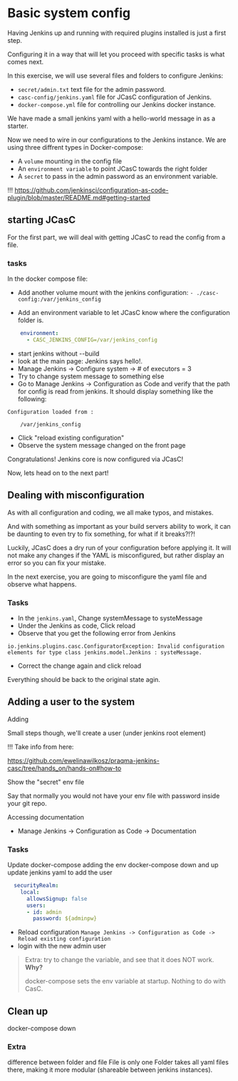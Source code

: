 # Basic system config

Having Jenkins up and running with required plugins installed is just a first step.

Configuring it in a way that will let you proceed with specific tasks is what comes next.

In this exercise, we will use several files and folders to configure Jenkins:

* `secret/admin.txt` text file for the admin password.
* `casc-config/jenkins.yaml` file for JCasC configuration of Jenkins.
* `docker-compose.yml` file for controlling our Jenkins docker instance.

We have made a small jenkins yaml with a hello-world message in as a starter.

Now we need to wire in our configurations to the Jenkins instance.
We are using three diffrent types in Docker-compose:

* A `volume` mounting in the config file
* An `environment variable` to point JCasC towards the right folder
* A `secret` to pass in the admin password as an environment variable.

!!! https://github.com/jenkinsci/configuration-as-code-plugin/blob/master/README.md#getting-started

## starting JCasC

For the first part, we will deal with getting JCasC to read the config from a file.

### tasks

In the docker compose file:

* Add another volume mount with the jenkins configuration: `- ./casc-config:/var/jenkins_config`

* Add an environment variable to let JCasC know where the configuration folder is.

```yml
    environment:
      - CASC_JENKINS_CONFIG=/var/jenkins_config
```

* start jenkins without --build
* look at the main page: Jenkins says hello!.
* Manage Jenkins -> Configure system ->  # of executors = 3
* Try to change system message to something else
* Go to Manage Jenkins -> Configuration as Code and verify that the path for config is read from jenkins. It should display something like the following:

```text
Configuration loaded from :

    /var/jenkins_config
```

* Click "reload existing configuration"
* Observe the system message changed on the front page

Congratulations! Jenkins core is now configured via JCasC!

Now, lets head on to the next part!

## Dealing with misconfiguration

As with all configuration and coding, we all make typos, and mistakes.

And with something as important as your build servers ability to work, it can be daunting to even try to fix something, for what if it breaks?!?!

Luckily, JCasC does a dry run of your configuration before applying it. It will not make any changes if the YAML is misconfigured, but rather display an error so you can fix your mistake.

In the next exercise, you are going to misconfigure the yaml file and observe what happens.

### Tasks

* In the `jenkins.yaml`, Change systemMessage to systeMessage
* Under the Jenkins as code, Click reload
* Observe that you get the following error from Jenkins

```log
io.jenkins.plugins.casc.ConfiguratorException: Invalid configuration elements for type class jenkins.model.Jenkins : systeMessage.
```

* Correct the change again and click reload

Everything should be back to the original state agin.

## Adding a user to the system

Adding

Small steps though, we'll create a user (under jenkins root element)

!!! Take info from here:

https://github.com/ewelinawilkosz/praqma-jenkins-casc/tree/hands_on/hands-on#how-to

Show the "secret" env file

Say that normally you would not have your env file with password inside your git repo.

Accessing documentation

* Manage Jenkins -> Configuration as Code -> Documentation

### Tasks

Update docker-compose adding the env
docker-compose down and up
update jenkins yaml to add the user

```yaml
  securityRealm:
    local:
      allowsSignup: false
      users:
      - id: admin
        password: ${adminpw}
```

* Reload configuration `Manage Jenkins -> Configuration as Code -> Reload existing configuration`
* login with the new admin user

> Extra: try to change the variable, and see that it does NOT work. **Why?**
>
> docker-compose sets the env variable at startup. Nothing to do with CasC.

## Clean up

docker-compose down

### Extra

difference between folder and file
File is only one
Folder takes all yaml files there, making it more modular (shareable between jenkins instances).


